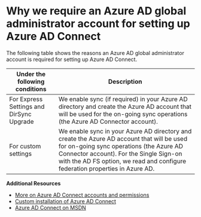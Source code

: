 <properties
	pageTitle="Why we require an Azure AD global administrator account for setting up Azure AD Connect | Windows Azure"
	description="Custom settings description of why we require a global admin account."
	services="active-directory"
	documentationCenter=""
	authors="billmath"
	manager="stevenpo"
	editor="curtand"/>

<tags
	ms.service="active-directory"
	ms.date="10/13/2015"
	wacn.date=""/>

# Why we require an Azure AD global administrator account for setting up Azure AD Connect

The following table shows the reasons an Azure AD global administrator account is required for setting up Azure AD Connect.

Under the following conditions  | Description
------------- | ------------- |
For Express Settings and DirSync Upgrade | We enable sync (if required) in your Azure AD directory and create the Azure AD account that will be used for the on-going sync operations (the Azure AD Connector account).
For custom settings | We enable sync in your Azure AD directory and create the Azure AD account that will be used for on-going sync operations (the Azure AD Connector account).  For the Single Sign-on with the AD FS option, we read and configure federation properties in Azure AD.



**Additional Resources**


* [More on Azure AD Connect accounts and permissions](/documentation/articles/active-directory-aadconnect-account-summary)
* [Custom installation of Azure AD Connect](/documentation/articles/active-directory-aadconnect-get-started-custom)
* [Azure AD Connect on MSDN](https://msdn.microsoft.com/zh-cn/library/azure/dn832695.aspx) 



